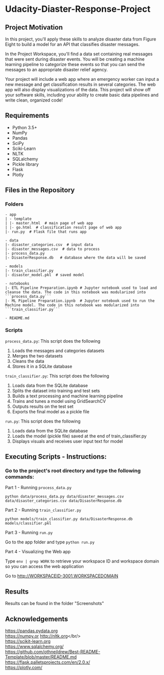 # Udacity-Diaster-Response-Project

## Project Motivation

In this project, you'll apply these skills to analyze disaster data from Figure Eight to build a model for an API that classifies disaster messages.

In the Project Workspace, you'll find a data set containing real messages that were sent during disaster events. You will be creating a machine learning pipeline to categorize these events so that you can send the messages to an appropriate disaster relief agency.

Your project will include a web app where an emergency worker can input a new message and get classification results in several categories. The web app will also display visualizations of the data. This project will show off your software skills, including your ability to create basic data pipelines and write clean, organized code!



## Requirements
- Python 3.5+
- NumPy
- Pandas
- SciPy
- Sciki-Learn
- NLTK
- SQLalchemy
- Pickle library
- Flask
- Plotly

## Files in the Repository

### Folders

```
- app
| - template
| |- master.html  # main page of web app
| |- go.html  # classification result page of web app
|- run.py  # Flask file that runs app

- data
|- disaster_categories.csv  # input data 
|- disaster_messages.csv  # data to process
|- process_data.py
|- DisasterResponse.db   # database where the data will be saved

- models
|- train_classifier.py
|- disaster_model.pkl  # saved model

- notebooks
|- ETL Pipeline Preparation.ipynb # Jupyter notebook used to load and cleanse the data. The code in this notebook was modularized into ```process_data.py```
|- ML Pipeline Preparation.ipynb  # Jupyter notebook used to run the Machine model. The code in this notebook was modularized into ```train_classifier.py``` 

- README.md
```

### Scripts

```process_data.py```: This script does the following

1. Loads the messages and categories datasets
2. Merges the two datasets
3. Cleans the data
4. Stores it in a SQLite database


```train_classifier.py```: This script does the following

1. Loads data from the SQLite database
2. Splits the dataset into training and test sets
3. Builds a text processing and machine learning pipeline
4. Trains and tunes a model using GridSearchCV
5. Outputs results on the test set
6. Exports the final model as a pickle file


```run.py```: This script does the following

1. Loads data from the SQLite database
2. Loads the model (pickle file) saved at the end of train_classifier.py
3. Displays visuals and receives user input text for model


## Executing Scripts - Instructions:
### Go to the project's root directory and type the following commands:

Part 1 - Running ```process_data.py```

`python data/process_data.py data/disaster_messages.csv data/disaster_categories.csv data/DisasterResponse.db`

Part 2 - Running ```train_classifier.py```

`python models/train_classifier.py data/DisasterResponse.db models/classifier.pkl`

Part 3 - Running ```run.py```

Go to the app folder and type `python run.py`

Part 4 - Visualizing the Web app

Type ```env | grep WORK``` to retrieve your workspace ID and workspace domain so you can access the web application

Go to http://WORKSPACEID-3001.WORKSPACEDOMAIN


## Results

Results can be found in the folder "Screenshots"


## Acknowledgements
https://pandas.pydata.org
<br/>
https://numpy.or
http://nltk.org</br/>
<br/>
https://scikit-learn.org
<br/>
https://www.sqlalchemy.org/
<br/>
https://github.com/othneildrew/Best-README-Template/blob/master/README.md
</br>
https://flask.palletsprojects.com/en/2.0.x/
</br>
https://plotly.com/
